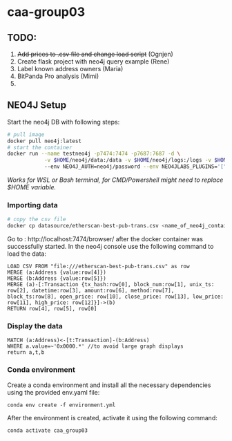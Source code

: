 # caa-group03

## TODO:

1. ~~Add prices to .csv file and change load script~~ (Ognjen)
2. Create flask project with neo4j query example (Rene)
3. Label known address owners (Maria)
4. BitPanda Pro analysis (Mimi)
5. 

## NEO4J Setup

Start the neo4j DB with following steps:

```bash
# pull image
docker pull neo4j:latest
# start the container
docker run --name testneo4j -p7474:7474 -p7687:7687 -d \
            -v $HOME/neo4j/data:/data -v $HOME/neo4j/logs:/logs -v $HOME/neo4j/import:/var/lib/neo4j/import -v $HOME/neo4j/plugins:/plugins \ 
            --env NEO4J_AUTH=neo4j/password --env NEO4JLABS_PLUGINS='["graph-data-science"]' neo4j:latest
```
_Works for WSL or Bash terminal, for CMD/Powershell might need to replace $HOME variable._

### Importing data

```bash
# copy the csv file 
docker cp datasource/etherscan-best-pub-trans.csv <name_of_neo4j_container>:/var/lib/neo4j/import
```

Go to : http://localhost:7474/browser/ after the docker container was successfully started.
In the neo4j console use the following command to load the data:

[//]: # (TODO add label column to dataset)
```cypher
LOAD CSV FROM "file:///etherscan-best-pub-trans.csv" as row
MERGE (a:Address {value:row[4]})
MERGE (b:Address {value:row[5]})
MERGE (a)-[:Transaction {tx_hash:row[0], block_num:row[1], unix_ts: row[2], datetime:row[3], amount:row[6], method:row[7], block_ts:row[8], open_price: row[10], close_price: row[13], low_price: row[11], high_price: row[12]}]->(b)
RETURN row[4], row[5], row[0]
```


### Display the data
```cypher
MATCH (a:Address)<-[t:Transaction]-(b:Address)
WHERE a.value=~'0x0000.*' //to avoid large graph displays
return a,t,b
```
### Conda environment
Create a conda environment and install all the necessary dependencies using the provided env.yaml file:
```cypher
conda env create -f environment.yml
```
After the environment is created, activate it using the following command:
```cypher
conda activate caa_group03
```

